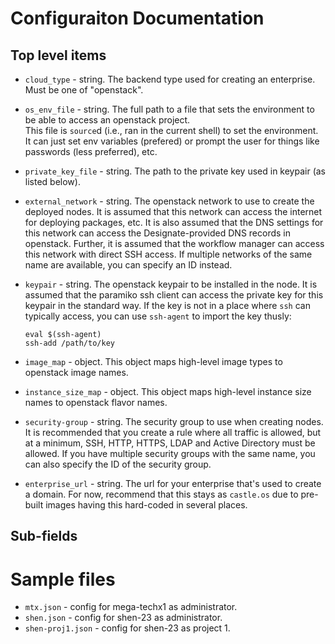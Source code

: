 

# Configuraiton Documentation

## Top level items
 * `cloud_type` - string.  The backend type used for creating an enterprise.  Must be one of "openstack".

 * `os_env_file` - string.  The full path to a file that sets the environment to be able to access an openstack project.  
This file is `source`d (i.e., ran in the current shell) to set the environment.  It can just set env variables (prefered)
or prompt the user for things like passwords (less preferred), etc.

 * `private_key_file` - string.  The path to the private key used in keypair (as listed below).

 * `external_network` - string.  The openstack network to use to create the deployed nodes.  It is assumed
 that this network can access the internet for deploying packages, etc.  It is also assumed that the DNS
 settings for this network can access the Designate-provided DNS records in openstack.  Further, it is assumed
 that the workflow manager can access this network with direct SSH access.  If multiple networks of the same name are 
 available, you can specify an ID instead.


 * `keypair` - string. The openstack keypair to be installed in the node.  It is assumed that the paramiko ssh client can
 access the private key for this keypair in the standard way.  If the key is not in a place where `ssh` can typically
 access, you can use `ssh-agent` to import the key thusly:

	```
	eval $(ssh-agent)
	ssh-add /path/to/key
	```

 * `image_map` - object.  This object maps high-level image types to openstack image names.

 * `instance_size_map` - object.  This object maps high-level instance size names to openstack flavor names.

 * `security-group` - string. The security group to use when creating nodes.  It is recommended that you create a rule
 where all traffic is allowed, but at a minimum, SSH, HTTP, HTTPS, LDAP and Active Directory must be allowed.  If you have
 multiple security groups with the same name, you can also specify the ID of the security group.

 * `enterprise_url` - string.  The url for your enterprise that's used to create a domain.
 For now, recommend that this stays as `castle.os` due to pre-built images having this hard-coded in several places.


##  Sub-fields



# Sample files

* `mtx.json` - config for mega-techx1 as administrator.
* `shen.json` - config for shen-23 as administrator.
* `shen-proj1.json` - config for shen-23 as project 1.

